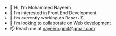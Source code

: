 - 👋 Hi, I’m Mohammed Nayeem
- 👀 I’m interested in Front End Development
- 🌱 I’m currently working on React JS
- 💞️ I’m looking to collaborate on Web development
- 📫 Reach me at nayeem.gmit@gmail.com

<!---
itsMohammedNayeem/itsMohammedNayeem is a ✨ special ✨ repository because its `README.md` (this file) appears on your GitHub profile.
You can click the Preview link to take a look at your changes.
--->
